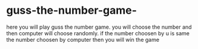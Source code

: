 # guss-the-number-game-
here you will play guss the number game. you will choose the number and then computer will choose randomly. if the number choosen by u is same the number choosen by computer then you will win the game
